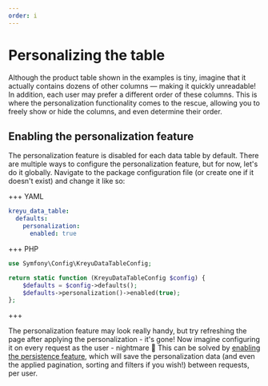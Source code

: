 ```yaml
---
order: i
---
```


# Personalizing the table

Although the product table shown in the examples is tiny, imagine that it actually contains dozens of other columns — making it quickly unreadable! 
In addition, each user may prefer a different order of these columns. 
This is where the personalization functionality comes to the rescue, allowing you to freely show or hide the columns, and even determine their order.

## Enabling the personalization feature

The personalization feature is disabled for each data table by default. 
There are multiple ways to configure the personalization feature, but for now, let's do it globally. 
Navigate to the package configuration file (or create one if it doesn't exist) and change it like so:

+++ YAML
```yaml # config/packages/kreyu_data_table.yaml
kreyu_data_table:
  defaults:
    personalization:
      enabled: true
```
+++ PHP
```php # config/packages/kreyu_data_table.php
use Symfony\Config\KreyuDataTableConfig;

return static function (KreyuDataTableConfig $config) {
    $defaults = $config->defaults();
    $defaults->personalization()->enabled(true);
};
```
+++

The personalization feature may look really handy, but try refreshing the page after applying the personalization - it's gone! 
Now imagine configuring it on every request as the user - nightmare :ghost:
This can be solved by [enabling the persistence feature](../basic-usage/persisting-applied-data.md), 
which will save the personalization data (and even the applied pagination, sorting and filters if you wish!) between requests, per user.
